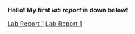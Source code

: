 **Hello! My first _lab report_ is down below!**


[Lab Report 1](https://rickrodness.github.io/cse15l-lab-reports/new_file)
[Lab Report 1](https://rickrodness.github.io/cse15l-lab-reports/lab-report-2)
